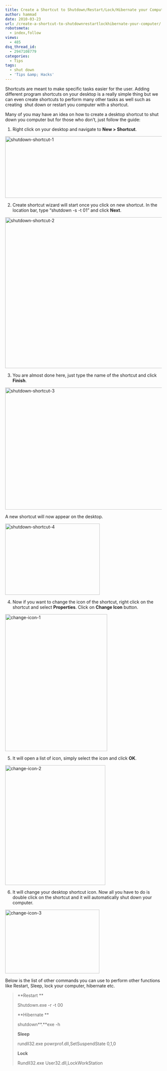 ```yaml
---
title: Create a Shortcut to Shutdown/Restart/Lock/Hibernate your Computer
author: hammad
date: 2010-03-23
url: /create-a-shortcut-to-shutdownrestartlockhibernate-your-computer/
robotsmeta:
  - index,follow
views:
  - 485
dsq_thread_id:
  - 2947108779
categories:
  - Tips
tags:
  - shut down
  - 'Tips &amp; Hacks'
---
```

Shortcuts are meant to make specific tasks easier for the user. Adding different program shortcuts on your desktop is a really simple thing but we can even create shortcuts to perform many other tasks as well such as creating  shut down or restart you computer with a shortcut.

<!--more-->

Many of you may have an idea on how to create a desktop shortcut to shut down you computer but for those who don’t, just follow the guide:

1. Right click on your desktop and navigate to **New > Shortcut**.

<img class="wp-image-51526" style="float: none;margin-left: auto;margin-right: auto;border: 0px" src="http://cdn.devilsworkshop.org/files/2010/03/shutdownshortcut1.png" border="0" alt="shutdown-shortcut-1" width="570" height="198" />

2. Create shortcut wizard will start once you click on new shortcut. In the location bar, type “shutdown -s -t 01” and click **Next**.

<img style="float: none;margin-left: auto;margin-right: auto;border: 0px" src="http://cdn.devilsworkshop.org/files/2010/03/shutdownshortcut2.png" border="0" alt="shutdown-shortcut-2" width="647" height="485" />

3. You are almost done here, just type the name of the shortcut and click **Finish**.

<img style="float: none;margin-left: auto;margin-right: auto;border: 0px" src="http://cdn.devilsworkshop.org/files/2010/03/shutdownshortcut3.png" border="0" alt="shutdown-shortcut-3" width="522" height="392" />

A new shortcut will now appear on the desktop.

<img style="float: none;margin-left: auto;margin-right: auto;border: 0px" src="http://cdn.devilsworkshop.org/files/2010/03/shutdownshortcut4.png" border="0" alt="shutdown-shortcut-4" width="304" height="229" />

4. Now if you want to change the icon of the shortcut, right click on the shortcut and select **Properties**. Click on **Change Icon** button.

<img style="float: none;margin-left: auto;margin-right: auto;border: 0px" src="http://cdn.devilsworkshop.org/files/2010/03/changeicon1.png" border="0" alt="change-icon-1" width="328" height="440" />

5. It will open a list of icon, simply select the icon and click **OK**.

<img style="float: none;margin-left: auto;margin-right: auto;border: 0px" src="http://cdn.devilsworkshop.org/files/2010/03/changeicon2.png" border="0" alt="change-icon-2" width="322" height="385" />

6. It will change your desktop shortcut icon. Now all you have to do is double click on the shortcut and it will automatically shut down your computer.

<img style="float: none;margin-left: auto;margin-right: auto;border: 0px" src="http://cdn.devilsworkshop.org/files/2010/03/changeicon3.png" border="0" alt="change-icon-3" width="303" height="205" />

Below is the list of other commands you can use to perform other functions like Restart, Sleep, lock your computer, hibernate etc.

> **Restart **
> 
> Shutdown.exe -r -t 00
> 
> **Hibernate **
> 
> shutdown**.**exe -h
> 
> **Sleep**
> 
> rundll32.exe powrprof.dll,SetSuspendState 0,1,0
> 
> **Lock**
> 
> Rundll32.exe User32.dll,LockWorkStation
